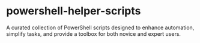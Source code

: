 # powershell-helper-scripts
A curated collection of PowerShell scripts designed to enhance automation, simplify tasks, and provide a toolbox for both novice and expert users.
